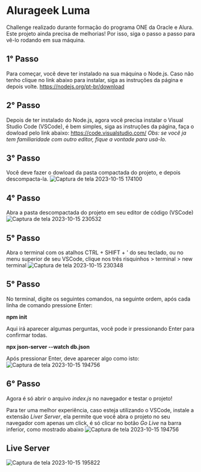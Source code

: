 # Alurageek Luma 
Challenge realizado durante formação do programa ONE da Oracle e Alura.
Este projeto ainda precisa de melhorias! Por isso, siga o passo a passo para vê-lo rodando em sua máquina.

## 1° Passo
Para começar, você deve ter instalado na sua máquina o Node.js. Caso não tenho clique no link abaixo para instalar, siga as instruções da página e depois volte.
<https://nodejs.org/pt-br/download>

## 2° Passo
Depois de ter instalado do Node.js, agora você precisa instalar o Visual Studio Code (VSCode), é bem simples, siga as instruções da página, faça o dowload pelo link abaixo:
<https://code.visualstudio.com/>
*Obs: se você ja tem familiaridade com outro editor, fique a vontade para usá-lo.*

## 3° Passo
Você deve fazer o dowload da pasta compactada do projeto, e depois descompacta-la.
![Captura de tela 2023-10-15 174100](https://github.com/lumamantelli/alurageek-luma/assets/114085660/4a4608d3-d426-40b4-8142-a759a95995c2)

## 4° Passo
Abra a pasta descompactada do projeto em seu editor de código (VSCode)
![Captura de tela 2023-10-15 230532](https://github.com/lumamantelli/alurageek-luma/assets/114085660/3958a881-2e40-4020-8b62-8712885a09fc)

## 5° Passo
Abra o terminal com os atalhos CTRL + SHIFT + ' do seu teclado, ou no menu superior de seu VSCode, clique nos três risquinhos > terminal > new terminal
![Captura de tela 2023-10-15 230348](https://github.com/lumamantelli/alurageek-luma/assets/114085660/76f12927-d4f9-492e-a085-996428fe41d7)

## 5° Passo
No terminal, digite os seguintes comandos, na seguinte ordem, após cada linha de comando pressione Enter:

**npm init**

Aqui irá aparecer algumas perguntas, você pode ir pressionando Enter para confirmar todas.

**npx json-server --watch db.json**

Após pressionar Enter, deve aparecer algo como isto:
![Captura de tela 2023-10-15 194756](https://github.com/lumamantelli/alurageek-luma/assets/114085660/3e6d42bb-d91f-4785-935e-02b420d1d59f)

## 6° Passo
Agora é só abrir o arquivo *index.js* no navegador e testar o projeto!


Para ter uma melhor experiência, caso esteja utilizando o VSCode, instale a extensão *Liver Server*, ela permite que você abra o projeto no seu navegador com apenas um click, é só clicar no botão *Go Live* na barra inferior, como mostrado abaixo
![Captura de tela 2023-10-15 194756](https://github.com/lumamantelli/alurageek-luma/assets/114085660/3c739c5c-5eee-41db-8bbe-f0520e0ef375)

## Live Server
![Captura de tela 2023-10-15 195822](https://github.com/lumamantelli/alurageek-luma/assets/114085660/5a3b50e5-72b6-42bc-9428-af48ddfc69ce)

